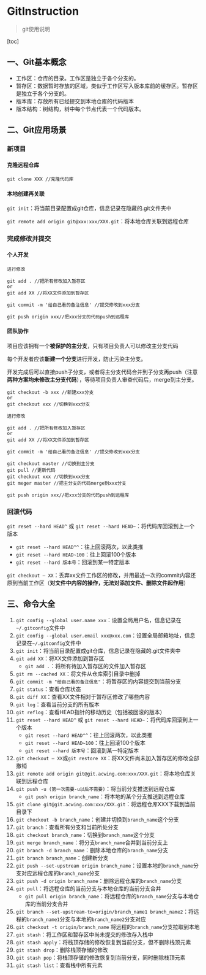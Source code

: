 # GitInstruction
> git使用说明

[toc]

## 一、Git基本概念

*   工作区：仓库的目录。工作区是独立于各个分支的。
*   暂存区：数据暂时存放的区域，类似于工作区写入版本库前的缓存区。暂存区是独立于各个分支的。
*   版本库：存放所有已经提交到本地仓库的代码版本
*   版本结构：树结构，树中每个节点代表一个代码版本。

## 二、Git应用场景

### 新项目

#### 克隆远程仓库

```
git clone XXX //克隆代码库
```

#### 本地创建再关联

`git init`：将当前目录配置成git仓库，信息记录在隐藏的.git文件夹中

`git remote add origin git@xxx:xxx/XXX.git`：将本地仓库关联到远程仓库

### 完成修改并提交

#### 个人开发

```
进行修改

git add . //把所有修改加入暂存区
or
git add XX //将XX文件添加到暂存区

git commit -m '给自己看的备注信息' //提交修改到xxx分支

git push origin xxx//把xxx分支的代码push到远程库
```

#### 团队协作

项目应该拥有一个**被保护的主分支**，只有项目负责人可以修改主分支代码

每个开发者应该**新建一个分支**进行开发，防止污染主分支。

开发完成后可以直接push子分支，或者将主分支代码合并到子分支再push（注意**两种方案均未修改主分支代码**），等待项目负责人审查代码后，merge到主分支。

```
git checkout -b xxx //新建xxx分支
or
git checkout xxx //切换到xxx分支

进行修改

git add . //把所有修改加入暂存区
or
git add XX //将XX文件添加到暂存区

git commit -m '给自己看的备注信息' //提交修改到xxx分支

git checkout master //切换到主分支
git pull //更新代码
git checkout xxx //切换到xxx分支
git meger master //把主分支的代码merge到xxx分支

git push origin xxx//把xxx分支的代码push到远程库
```



### 回滚代码

`git reset --hard HEAD^` 或 `git reset --hard HEAD~`：将代码库回滚到上一个版本

*   `git reset --hard HEAD^^`：往上回滚两次，以此类推
*   `git reset --hard HEAD~100`：往上回滚100个版本
*   `git reset --hard 版本号`：回滚到某一特定版本



`git checkout — XX`：丢弃xx文件工作区的修改，并用最近一次的commit内容还原到当前工作区（**对文件中内容的操作，无法对添加文件、删除文件起作用**）



## 三、命令大全

1.  `git config --global user.name xxx`：设置全局用户名，信息记录在`~/.gitconfig`文件中
2.  `git config --global user.email xxx@xxx.com`：设置全局邮箱地址，信息记录在`~/.gitconfig`文件中
3.  `git init`：将当前目录配置成git仓库，信息记录在隐藏的.git文件夹中
4.  `git add XX`：将XX文件添加到暂存区
    *   `git add .`：将所有待加入暂存区的文件加入暂存区
5.  `git rm --cached XX`：将文件从仓库索引目录中删掉
6.  `git commit -m "给自己看的备注信息"`：将暂存区的内容提交到当前分支
7.  `git status`：查看仓库状态
8.  `git diff XX`：查看XX文件相对于暂存区修改了哪些内容
9.  `git log`：查看当前分支的所有版本
10.  `git reflog`：查看HEAD指针的移动历史（包括被回滚的版本）
11.  `git reset --hard HEAD^` 或 `git reset --hard HEAD~`：将代码库回滚到上一个版本
     *   `git reset --hard HEAD^^`：往上回滚两次，以此类推
     *   `git reset --hard HEAD~100`：往上回滚100个版本
     *   `git reset --hard 版本号`：回滚到某一特定版本
12.  `git checkout — XX`或`git restore XX`：将XX文件尚未加入暂存区的修改全部撤销
13.  `git remote add origin git@git.acwing.com:xxx/XXX.git`：将本地仓库关联到远程仓库
14.  `git push -u (第一次需要-u以后不需要)`：将当前分支推送到远程仓库
     *   `git push origin branch_name`：将本地的某个分支推送到远程仓库
15.  `git clone git@git.acwing.com:xxx/XXX.git`：将远程仓库XXX下载到当前目录下
16.  `git checkout -b branch_name`：创建并切换到`branch_name`这个分支
17.  `git branch`：查看所有分支和当前所处分支
18.  `git checkout branch_name`：切换到`branch_name`这个分支
19.  `git merge branch_name`：将分支`branch_name`合并到当前分支上
20.  `git branch -d branch_name`：删除本地仓库的`branch_name`分支
21.  `git branch branch_name`：创建新分支
22.  `git push --set-upstream origin branch_name`：设置本地的`branch_name`分支对应远程仓库的`branch_name`分支
23.  `git push -d origin branch_name`：删除远程仓库的`branch_name`分支
24.  `git pull`：将远程仓库的当前分支与本地仓库的当前分支合并
     *   `git pull origin branch_name`：将远程仓库的`branch_name`分支与本地仓库的当前分支合并
25.  `git branch --set-upstream-to=origin/branch_name1 branch_name2`：将远程的`branch_name1`分支与本地的`branch_name2`分支对应
26.  `git checkout -t origin/branch_name` 将远程的`branch_name`分支拉取到本地
27.  `git stash`：将工作区和暂存区中尚未提交的修改存入栈中
28.  `git stash apply`：将栈顶存储的修改恢复到当前分支，但不删除栈顶元素
29.  `git stash drop`：删除栈顶存储的修改
30.  `git stash pop`：将栈顶存储的修改恢复到当前分支，同时删除栈顶元素
31.  `git stash list`：查看栈中所有元素
